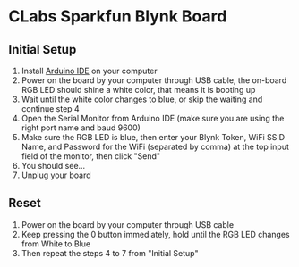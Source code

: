 # CLabs Sparkfun Blynk Board

## Initial Setup
1. Install [Arduino IDE](https://www.arduino.cc/en/Main/Software) on your computer
2. Power on the board by your computer through USB cable, the on-board RGB LED should shine a white color, that means it is booting up
3. Wait until the white color changes to blue, or skip the waiting and continue step 4
4. Open the Serial Monitor from Arduino IDE (make sure you are using the right port name and baud 9600)
5. Make sure the RGB LED is blue, then enter your Blynk Token, WiFi SSID Name, and Password for the WiFi (separated by comma) at the top input field of the monitor, then click "Send"
6. You should see...
7. Unplug your board

## Reset
1. Power on the board by your computer through USB cable
2. Keep pressing the 0 button immediately, hold until the RGB LED changes from White to Blue
3. Then repeat the steps 4 to 7 from "Initial Setup"
